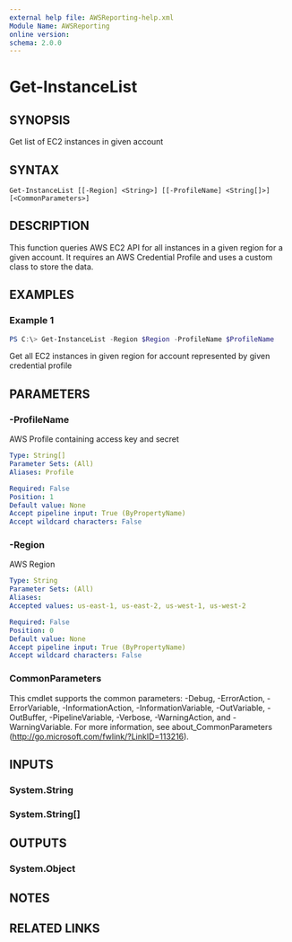 ```yaml
---
external help file: AWSReporting-help.xml
Module Name: AWSReporting
online version:
schema: 2.0.0
---
```


# Get-InstanceList

## SYNOPSIS
Get list of EC2 instances in given account

## SYNTAX

```
Get-InstanceList [[-Region] <String>] [[-ProfileName] <String[]>] [<CommonParameters>]
```

## DESCRIPTION
This function queries AWS EC2 API for all instances in a given region for a given account.
 It requires an AWS Credential Profile and uses a custom class to store the data.

## EXAMPLES

### Example 1
```powershell
PS C:\> Get-InstanceList -Region $Region -ProfileName $ProfileName
```

Get all EC2 instances in given region for account represented by given credential profile

## PARAMETERS

### -ProfileName
AWS Profile containing access key and secret

```yaml
Type: String[]
Parameter Sets: (All)
Aliases: Profile

Required: False
Position: 1
Default value: None
Accept pipeline input: True (ByPropertyName)
Accept wildcard characters: False
```

### -Region
AWS Region

```yaml
Type: String
Parameter Sets: (All)
Aliases:
Accepted values: us-east-1, us-east-2, us-west-1, us-west-2

Required: False
Position: 0
Default value: None
Accept pipeline input: True (ByPropertyName)
Accept wildcard characters: False
```

### CommonParameters
This cmdlet supports the common parameters: -Debug, -ErrorAction, -ErrorVariable, -InformationAction, -InformationVariable, -OutVariable, -OutBuffer, -PipelineVariable, -Verbose, -WarningAction, and -WarningVariable.
For more information, see about_CommonParameters (http://go.microsoft.com/fwlink/?LinkID=113216).

## INPUTS

### System.String
### System.String[]
## OUTPUTS

### System.Object
## NOTES

## RELATED LINKS
